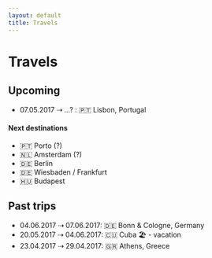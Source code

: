 ```yaml
---
layout: default
title: Travels
---
```


# Travels 

## Upcoming

- 07.05.2017 ⇢ …? : 🇵🇹 Lisbon, Portugal

#### Next destinations 

- 🇵🇹 Porto (?)
- 🇳🇱 Amsterdam (?)
- 🇩🇪 Berlin 
- 🇩🇪 Wiesbaden / Frankfurt
- 🇭🇺 Budapest


## Past trips 

- 04.06.2017 ⇢ 07.06.2017:  🇩🇪 Bonn & Cologne, Germany
- 20.05.2017 ⇢ 04.06.2017:  🇨🇺 Cuba 🏖 - vacation
- 23.04.2017 ⇢ 29.04.2017: 🇬🇷 Athens, Greece 




